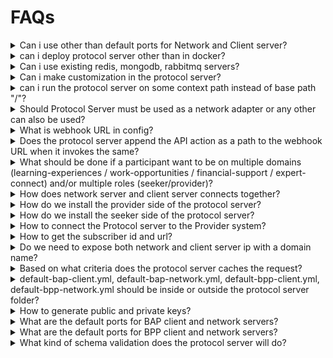 # FAQs

<details>

<summary>Can i use other than default ports for Network and Client server?</summary>

Yes, can be changed in the default.yml file.

</details>

<details>

<summary>can i deploy protocol server other than in docker?</summary>

&#x20; Protocol server can be deployed as PM2 deployment as well.

</details>

<details>

<summary>Can i use existing redis, mongodb, rabbitmq servers?</summary>

Yes, existing redis, mongodb, rabbitmq servers can be used.

</details>

<details>

<summary>Can i make customization in the protocol server?</summary>

Yes, customizations are allowed. As protocol server is a reference implementation and open source adaptors, features can be contributed.

</details>

<details>

<summary>can i run the protocol server on some context path instead of base path "/"?</summary>

In deploy-bap.sh and deploy-bpp.sh, change the $HOME to the required context path and run the scripts.

</details>

<details>

<summary>Should Protocol Server must be used as a network adapter or any other can also be used?</summary>

Network participants can use any network adaptor.

</details>

<details>

<summary>What is webhook URL in config?</summary>

It is the endpoint of BAP/BPP internal System API (POST), to which protocol server will send the API payload.&#x20;

</details>

<details>

<summary>Does the protocol server append the API action as a path to the webhook URL when it invokes the same?</summary>

No, action is available as part of the context object.

</details>

<details>

<summary>What should be done if a participant want to be on multiple domains (learning-experiences / work-opportunities / financial-support / expert-connect) and/or multiple roles (seeker/provider)?</summary>

Protocol Server with same role will work for multiple domains. Register with same participant ID in required domains and use the same in protocol server configuration.&#x20;

</details>

<details>

<summary>How does network server and client server connects together?</summary>

Network and client server communicates through RabbitMQ.

</details>

<details>

<summary>How do we install the provider side of the protocol server?</summary>

In default-bap-client.yml and default-bpp-client.yml, set app.mode: BPP

</details>

<details>

<summary>How do we install the seeker side of the protocol server?</summary>

In default-bap-client.yml and default-bpp-client.yml, set app.mode: BAP

</details>

<details>

<summary>How to connect the Protocol server to the Provider system?</summary>

In default-bap-client.yml, set the provider system end point as webhook url.

</details>

<details>

<summary>How to get the subscriber id and url?</summary>

Using the registry lookup API, users can fetch the participant details, which includes the subscriber id and url.

</details>

<details>

<summary>Do we need to expose both network and client server ip with a domain name?</summary>

Only network server IP should be exposed with a domain name, as it receives the requests.

</details>

<details>

<summary>Based on what criteria does the protocol server caches the request?</summary>

protocol server caches only the search requests based on msg id. If a search request with the same msg id is made a second time, the response is returned from the cache.

</details>

<details>

<summary>default-bap-client.yml, default-bap-network.yml, default-bpp-client.yml, default-bpp-network.yml should be inside or outside the protocol server folder?</summary>

configuration files should be outside the protocol server folder.

</details>

<details>

<summary>How to generate public and private keys?</summary>

Protocol server provides a script to generate the keys. Go to the protocol server folder and execute this command: npm run generate-keys.

</details>

<details>

<summary>What are the default ports for BAP client and network servers?</summary>

5001 and 5002

</details>

<details>

<summary>What are the default ports for BPP client and network servers?</summary>

6001 and 6002

</details>

<details>

<summary>What kind of schema validation does the protocol server will do?</summary>

below are the validations done by protocol server:

1\. for the context object, it checks for schema (well-formedness) , mandatory fields, data types (incase if the field is populated) as per schema

2\. for message object, it only checks for the schema (well-formedness) and data types (incase if the field is populated).

</details>

